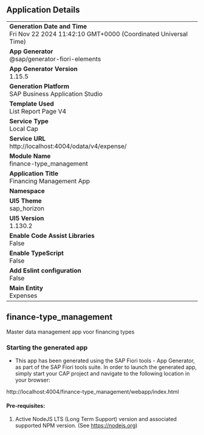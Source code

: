 ## Application Details
|               |
| ------------- |
|**Generation Date and Time**<br>Fri Nov 22 2024 11:42:10 GMT+0000 (Coordinated Universal Time)|
|**App Generator**<br>@sap/generator-fiori-elements|
|**App Generator Version**<br>1.15.5|
|**Generation Platform**<br>SAP Business Application Studio|
|**Template Used**<br>List Report Page V4|
|**Service Type**<br>Local Cap|
|**Service URL**<br>http://localhost:4004/odata/v4/expense/|
|**Module Name**<br>finance-type_management|
|**Application Title**<br>Financing Management App|
|**Namespace**<br>|
|**UI5 Theme**<br>sap_horizon|
|**UI5 Version**<br>1.130.2|
|**Enable Code Assist Libraries**<br>False|
|**Enable TypeScript**<br>False|
|**Add Eslint configuration**<br>False|
|**Main Entity**<br>Expenses|

## finance-type_management

Master data management app voor financing types

### Starting the generated app

-   This app has been generated using the SAP Fiori tools - App Generator, as part of the SAP Fiori tools suite.  In order to launch the generated app, simply start your CAP project and navigate to the following location in your browser:

http://localhost:4004/finance-type_management/webapp/index.html

#### Pre-requisites:

1. Active NodeJS LTS (Long Term Support) version and associated supported NPM version.  (See https://nodejs.org)


